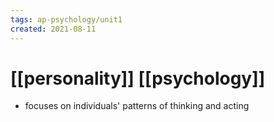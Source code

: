 ```yaml
---
tags: ap-psychology/unit1 
created: 2021-08-11
---
```


# [[personality]] [[psychology]]

- focuses on individuals' patterns of thinking and acting 
